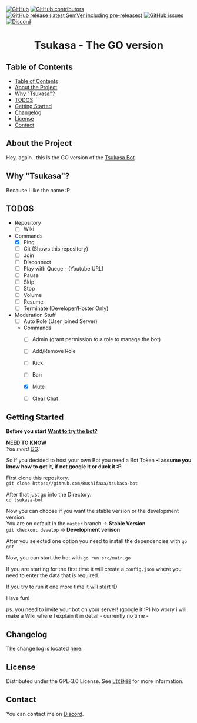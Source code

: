 [![GitHub](https://img.shields.io/github/license/Rushifaaa/go-tsukasa-bot?style=flat-square)](./LICENSE)
[![GitHub contributors](https://img.shields.io/github/contributors/Rushifaaa/go-tsukasa-bot?style=flat-square)](https://github.com/Rushifaaa/go-tsukasa-bot/graphs/contributors)
[![GitHub release (latest SemVer including pre-releases)](https://img.shields.io/github/v/release/Rushifaaa/go-tsukasa-bot?include_prereleases&sort=semver&style=flat-square)](https://github.com/Rushifaaa/go-tsukasa-bot/releases)
[![GitHub issues](https://img.shields.io/github/issues/Rushifaaa/go-tsukasa-bot?style=flat-square)](https://github.com/Rushifaaa/go-tsukasa-bot/issues)
[![Discord](https://img.shields.io/discord/508727953350328320?style=flat-square)](https://discord.gg/kFqWZtv)



<p align="center">
  <a href="https://github.com/Rushifaaa/go-tsukasa-bot">
    <!-- LOGO -->
  </a>

  <h1 align="center">Tsukasa - The GO version</h1>
</p>



## Table of Contents
- [Table of Contents](#table-of-contents)
- [About the Project](#about-the-project)
- [Why "Tsukasa"?](#why-%22tsukasa%22)
- [TODOS](#todos)
- [Getting Started](#getting-started)
- [Changelog](#changelog)
- [License](#license)
- [Contact](#contact)


## About the Project
Hey, again.. this is the GO version of the [Tsukasa Bot](https://github.com/Rushifaaa/tsukasa-bot).


## Why "Tsukasa"?
Because I like the name :P

## TODOS
* Repository
  - [ ] Wiki
  
* Commands
  - [x] Ping
  - [ ] Git (Shows this repository)
  - [ ] Join
  - [ ] Disconnect
  - [ ] Play with Queue - (Youtube URL)
  - [ ] Pause
  - [ ] Skip
  - [ ] Stop
  - [ ] Volume
  - [ ] Resume
  - [ ] Terminate (Developer/Hoster Only)
  
* Moderation Stuff
  - [ ] Auto Role (User joined Server)

  * Commands
    - [ ] Admin (grant permission to a role to manage the bot)
    - [ ] Add/Remove Role
    - [ ] Kick
    - [ ] Ban
    - [x] Mute
    - [ ] Clear Chat

  
## Getting Started


**Before you start**
[**Want to try the bot?**](https://discordapp.com/oauth2/authorize?&client_id=564526337377959956&scope=bot&permissions=8)

**NEED TO KNOW**  
*You need [GO](https://golang.org/)!*

So if you decided to host your own Bot you need a Bot Token **-I assume you know how to get it, if not google it or duck it :P**

First clone this repository.  
`git clone https://github.com/Rushifaaa/tsukasa-bot`

After that just go into the Directory.  
`cd tsukasa-bot`

Now you can choose if you want the stable version or the development version.  
You are on default in the `master` branch -> **Stable Version**  
`git checkout develop` -> **Development verison**

After you selected one option you need to install the dependencies with `go get`

Now, you can start the bot with `go run src/main.go`

If you are starting for the first time it will create a `config.json` where you need to enter the data that is required.

If you try to run it one more time it will start :D

Have fun!

ps. you need to invite your bot on your server! (google it :P)
No worry i will make a Wiki where I explain it in detail - currently no time -


## Changelog

The change log is located [here](./CHANGELOG.md).


## License

Distributed under the GPL-3.0 License. See [`LICENSE`](./LICENSE) for more information.


## Contact

You can contact me on [Discord](https://discord.gg/kFqWZtv).
